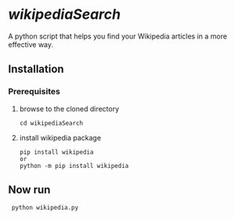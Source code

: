 # *wikipediaSearch*

A python script that helps you find your Wikipedia articles in a more effective way.

## Installation

### Prerequisites

1. browse to the cloned directory
      ```
      cd wikipediaSearch 
      ```
2. install wikipedia package
   ```
   pip install wikipedia
   or
   python -m pip install wikipedia
   ```
## Now run
```
 python wikipedia.py
```
